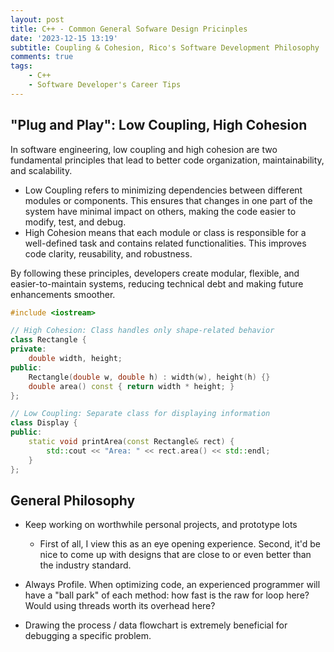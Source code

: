 ```yaml
---
layout: post
title: C++ - Common General Sofware Design Pricinples
date: '2023-12-15 13:19'
subtitle: Coupling & Cohesion, Rico's Software Development Philosophy
comments: true
tags:
    - C++
    - Software Developer's Career Tips
---
```


## "Plug and Play": Low Coupling, High Cohesion
 
In software engineering, low coupling and high cohesion are two fundamental principles that lead to better code organization, maintainability, and scalability.

- Low Coupling refers to minimizing dependencies between different modules or components. This ensures that changes in one part of the system have minimal impact on others, making the code easier to modify, test, and debug.
- High Cohesion means that each module or class is responsible for a well-defined task and contains related functionalities. This improves code clarity, reusability, and robustness.

By following these principles, developers create modular, flexible, and easier-to-maintain systems, reducing technical debt and making future enhancements smoother.



```cpp
#include <iostream>

// High Cohesion: Class handles only shape-related behavior
class Rectangle {
private:
    double width, height;
public:
    Rectangle(double w, double h) : width(w), height(h) {}
    double area() const { return width * height; }
};

// Low Coupling: Separate class for displaying information
class Display {
public:
    static void printArea(const Rectangle& rect) {
        std::cout << "Area: " << rect.area() << std::endl;
    }
};
```

## General Philosophy

- Keep working on worthwhile personal projects, and prototype lots
    - First of all, I view this as an eye opening experience. Second, it'd be nice to come up with designs that are close to or even better than the industry standard.
- Always Profile. When optimizing code, an experienced programmer will have a "ball park" of each method: how fast is the raw for loop here? Would using threads worth its overhead here?
    
- Drawing the process / data flowchart is extremely beneficial for debugging a specific problem. 
